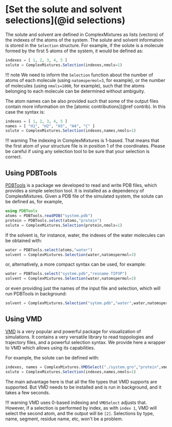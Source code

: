 
# [Set the solute and solvent selections](@id selections)

The solute and solvent are defined in ComplexMixtures as lists (vectors) of the
indexes of the atoms of the system. The solute and solvent information
is stored in the `Selection` structure. For example, if the solute is a
molecule formed by the first 5 atoms of the system, it would be defined
as:     
```julia
indexes = [ 1, 2, 3, 4, 5 ]
solute = ComplexMixtures.Selection(indexes,nmols=1)
```

!!! note
    We need to inform the `Selection` function about the number of atoms of
    each molecule (using `natomspermol=3`, for example), or the number 
    of molecules (using `nmols=1000`, for example),
    such that the atoms belonging to each molecule can be determined
    without ambiguity. 

The atom names can be also provided such that some of the output files
contain more information on the [atomic contributions](@ref contrib). In this
case the syntax is:
```julia
indexes = [ 1, 2, 3, 4, 5 ]
names = [ "H1", "H2", "H3", "H4", "C" ]
solute = ComplexMixtures.Selection(indexes,names,nmols=1)
```

!!! warning
    The indexing in ComplexMixtures is 1-based. That means that the first atom of
    your structure file is in position 1 of the coordinates. Please be
    careful if using any selection tool to be sure that your selection
    is correct.


## Using PDBTools

[PDBTools](https://github.com/m3g/PDBTools) is a package we developed to read and 
write PDB files,
which provides a simple selection tool. It is installed as a dependency 
of ComplexMixtures.  Given a PDB file of the simulated system, the solute can
be defined as, for example,
```julia
using PDBTools
atoms = PDBTools.readPDB("system.pdb")
protein = PDBTools.select(atoms,"protein")
solute = ComplexMixtures.Selection(protein,nmols=1)
```
If the solvent is, for instance, water, the indexes of the water
molecules can be obtained with:
```julia
water = PDBTools.select(atoms,"water")
solvent = ComplexMixtures.Selection(water,natomspermol=3)
```
or, alternatively, a more compact syntax can be used, for example:
```julia
water = PDBTools.select("system.pdb","resname TIP3P")
solvent = ComplexMixtures.Selection(water,natomspermol=3)
```

or even providing just the names of the input file and selection, which
will run PDBTools in background:
```julia
solvent = ComplexMixtures.Selection("sytem.pdb","water",water,natomspermol=3)
```
## Using VMD

[VMD](https://www.ks.uiuc.edu/Research/vmd/) is a very popular and
powerful package for visualization of simulations. It contains a very
versatile library to read toppologies and trajectory files, and a
powerful selection syntax. We provide here a wrapper to VMD which allows
using its capabilities.  

For example, the solute can be defined with: 
```julia
indexes, names = ComplexMixtures.VMDSelect("./system.gro","protein",vmd="/usr/bin/vmd")
solute = ComplexMixtures.Selection(indexes,names,nmols=1)
```
The main advantage here is that all the file types that VMD supports are
supported. But VMD needs to be installed and is run in background, and
it takes a few seconds.     

!!! warning
    VMD uses 0-based indexing and `VMDSelect` adjusts that. However, if
    a selection is performed by index, as with `index 1`, VMD will
    select the second atom, and the output will be `[2]`. Selections by
    type, name, segment, residue name, etc, won't be a problem.

